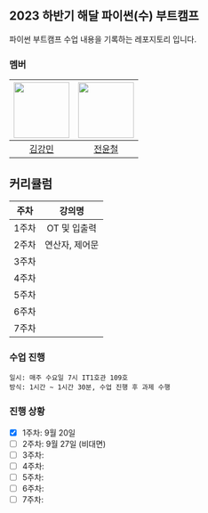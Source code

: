 ## 2023 하반기 해달 파이썬(수) 부트캠프

파이썬 부트캠프 수업 내용을 기록하는 레포지토리 입니다.

### 멤버

| <img src="https://github.com/Dobbymin.png" width="100px"> | <img src="https://github.com/mosy2266.png" width="100px"> |
| :-------------------------------------------------------: | :-------------------------------------------------------: |
|           [김강민](https://github.com/Dobbymin)           |           [전윤철](https://github.com/mosy2266)           |

## 커리큘럼

| 주차  |     강의명     |
| :---: | :------------: |
| 1주차 |  OT 및 입출력  |
| 2주차 | 연산자, 제어문 |
| 3주차 |
| 4주차 |
| 5주차 |
| 6주차 |
| 7주차 |

### 수업 진행

```
일시: 매주 수요일 7시 IT1호관 109호
방식: 1시간 ~ 1시간 30분, 수업 진행 후 과제 수행

```

### 진행 상황

-   [x] 1주차: 9월 20일
-   [ ] 2주차: 9월 27일 (비대면)
-   [ ] 3주차:
-   [ ] 4주차:
-   [ ] 5주차:
-   [ ] 6주차:
-   [ ] 7주차:
